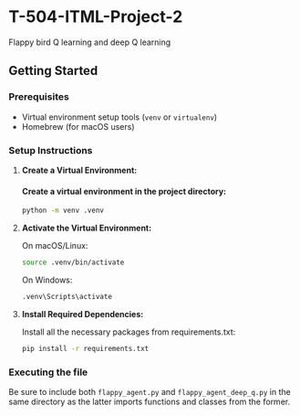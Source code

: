 # T-504-ITML-Project-2
Flappy bird Q learning and deep Q learning

## Getting Started

### Prerequisites
- Virtual environment setup tools (`venv` or `virtualenv`)
- Homebrew (for macOS users)

### Setup Instructions

1. **Create a Virtual Environment:**
    #### Create a virtual environment in the project directory:
    ```bash
    python -m venv .venv
    ```

2. **Activate the Virtual Environment:**
    
    On macOS/Linux:
    ```bash
    source .venv/bin/activate
    ```
    
    On Windows:
    ```bash
    .venv\Scripts\activate
    ```

3. **Install Required Dependencies:**

    Install all the necessary packages from requirements.txt:
    ```bash
    pip install -r requirements.txt
    ```

### Executing the file
Be sure to include both `flappy_agent.py` and `flappy_agent_deep_q.py` in the same directory as
the latter imports functions and classes from the former.